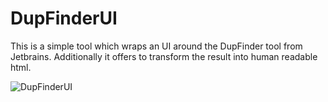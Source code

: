 # DupFinderUI #
This is a simple tool which wraps an UI around the DupFinder tool from Jetbrains. 
Additionally it offers to transform the result into human readable html.

![DupFinderUI](https://github.com/Tdue21/DupFinderUI/workflows/DupFinderUI/badge.svg)